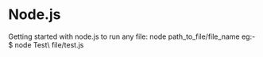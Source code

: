 # Node.js
Getting started with node.js
to run any file: node path_to_file/file_name eg:- $ node Test\ file/test.js
